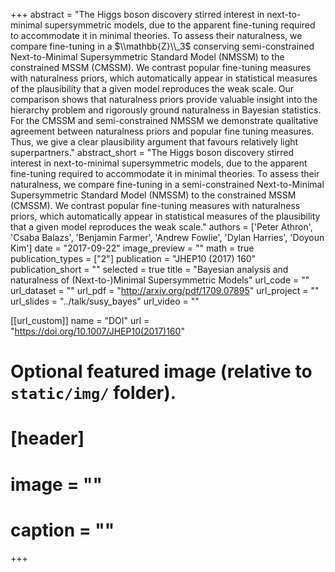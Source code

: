 
+++
abstract = "The Higgs boson discovery stirred interest in next-to-minimal supersymmetric models, due to the apparent fine-tuning required to accommodate it in minimal theories. To assess their naturalness, we compare fine-tuning in a $\\mathbb{Z}\\_3$ conserving semi-constrained Next-to-Minimal Supersymmetric Standard Model (NMSSM) to the constrained MSSM (CMSSM). We contrast popular fine-tuning measures with naturalness priors, which automatically appear in statistical measures of the plausibility that a given model reproduces the weak scale. Our comparison shows that naturalness priors provide valuable insight into the hierarchy problem and rigorously ground naturalness in Bayesian statistics. For the CMSSM and semi-constrained NMSSM we demonstrate qualitative agreement between naturalness priors and popular fine tuning measures. Thus, we give a clear plausibility argument that favours relatively light superpartners."
abstract_short = "The Higgs boson discovery stirred interest in next-to-minimal supersymmetric models, due to the apparent fine-tuning required to accommodate it in minimal theories. To assess their naturalness, we compare fine-tuning in a semi-constrained Next-to-Minimal Supersymmetric Standard Model (NMSSM) to the constrained MSSM (CMSSM). We contrast popular fine-tuning measures with naturalness priors, which automatically appear in statistical measures of the plausibility that a given model reproduces the weak scale."
authors = ['Peter Athron', 'Csaba Balazs', 'Benjamin Farmer', 'Andrew Fowlie', 'Dylan Harries', 'Doyoun Kim']
date = "2017-09-22"
image_preview = ""
math = true
publication_types = ["2"]
publication = "JHEP10 (2017) 160"
publication_short = ""
selected = true
title = "Bayesian analysis and naturalness of (Next-to-)Minimal Supersymmetric  Models"
url_code = ""
url_dataset = ""
url_pdf = "http://arxiv.org/pdf/1709.07895"
url_project = ""
url_slides = "../talk/susy_bayes"
url_video = ""

[[url_custom]]
name = "DOI"
url = "https://doi.org/10.1007/JHEP10(2017)160"

# Optional featured image (relative to `static/img/` folder).
# [header]
# image = ""
# caption = ""
+++

